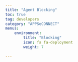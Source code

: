 ```yaml
---
title: "Agent Blocking"
toc: true
tag: developers
category: "APPSeCONNECT"
menus: 
    environment:
        title: "Blocking"
        icon: fa fa-deployment
        weight: 7
        
---
```

